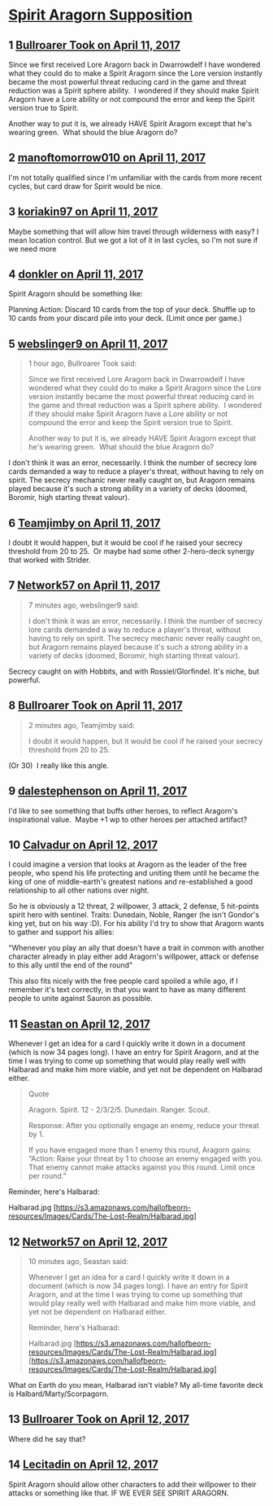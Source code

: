 # [Spirit Aragorn Supposition](https://community.fantasyflightgames.com/topic/246949-spirit-aragorn-supposition/)

## 1 [Bullroarer Took on April 11, 2017](https://community.fantasyflightgames.com/topic/246949-spirit-aragorn-supposition/?do=findComment&comment=2727784)

Since we first received Lore Aragorn back in Dwarrowdelf I have wondered what they could do to make a Spirit Aragorn since the Lore version instantly became the most powerful threat reducing card in the game and threat reduction was a Spirit sphere ability.  I wondered if they should make Spirit Aragorn have a Lore ability or not compound the error and keep the Spirit version true to Spirit.

Another way to put it is, we already HAVE Spirit Aragorn except that he's wearing green.  What should the blue Aragorn do?

## 2 [manoftomorrow010 on April 11, 2017](https://community.fantasyflightgames.com/topic/246949-spirit-aragorn-supposition/?do=findComment&comment=2727890)

I'm not totally qualified since I'm unfamiliar with the cards from more recent cycles, but card draw for Spirit would be nice.

## 3 [koriakin97 on April 11, 2017](https://community.fantasyflightgames.com/topic/246949-spirit-aragorn-supposition/?do=findComment&comment=2727899)

Maybe something that will allow him travel through wilderness with easy? I mean location control. But we got a lot of it in last cycles, so I'm not sure if we need more

## 4 [donkler on April 11, 2017](https://community.fantasyflightgames.com/topic/246949-spirit-aragorn-supposition/?do=findComment&comment=2727939)

Spirit Aragorn should be something like: 

Planning Action: Discard 10 cards from the top of your deck. Shuffle up to 10 cards from your discard pile into your deck. (Limit once per game.)

## 5 [webslinger9 on April 11, 2017](https://community.fantasyflightgames.com/topic/246949-spirit-aragorn-supposition/?do=findComment&comment=2728039)

> 1 hour ago, Bullroarer Took said:
> 
> Since we first received Lore Aragorn back in Dwarrowdelf I have wondered what they could do to make a Spirit Aragorn since the Lore version instantly became the most powerful threat reducing card in the game and threat reduction was a Spirit sphere ability.  I wondered if they should make Spirit Aragorn have a Lore ability or not compound the error and keep the Spirit version true to Spirit.
> 
> Another way to put it is, we already HAVE Spirit Aragorn except that he's wearing green.  What should the blue Aragorn do?

I don't think it was an error, necessarily. I think the number of secrecy lore cards demanded a way to reduce a player's threat, without having to rely on spirit. The secrecy mechanic never really caught on, but Aragorn remains played because it's such a strong ability in a variety of decks (doomed, Boromir, high starting threat valour). 

## 6 [Teamjimby on April 11, 2017](https://community.fantasyflightgames.com/topic/246949-spirit-aragorn-supposition/?do=findComment&comment=2728051)

I doubt it would happen, but it would be cool if he raised your secrecy threshold from 20 to 25.  Or maybe had some other 2-hero-deck synergy that worked with Strider.

## 7 [Network57 on April 11, 2017](https://community.fantasyflightgames.com/topic/246949-spirit-aragorn-supposition/?do=findComment&comment=2728052)

> 7 minutes ago, webslinger9 said:
> 
> I don't think it was an error, necessarily. I think the number of secrecy lore cards demanded a way to reduce a player's threat, without having to rely on spirit. The secrecy mechanic never really caught on, but Aragorn remains played because it's such a strong ability in a variety of decks (doomed, Boromir, high starting threat valour). 

Secrecy caught on with Hobbits, and with Rossiel/Glorfindel. It's niche, but powerful.

## 8 [Bullroarer Took on April 11, 2017](https://community.fantasyflightgames.com/topic/246949-spirit-aragorn-supposition/?do=findComment&comment=2728055)

> 2 minutes ago, Teamjimby said:
> 
> I doubt it would happen, but it would be cool if he raised your secrecy threshold from 20 to 25.

(Or 30)  I really like this angle.

## 9 [dalestephenson on April 11, 2017](https://community.fantasyflightgames.com/topic/246949-spirit-aragorn-supposition/?do=findComment&comment=2728162)

I'd like to see something that buffs other heroes, to reflect Aragorn's inspirational value.  Maybe +1 wp to other heroes per attached artifact?

## 10 [Calvadur on April 12, 2017](https://community.fantasyflightgames.com/topic/246949-spirit-aragorn-supposition/?do=findComment&comment=2728322)

I could imagine a version that looks at Aragorn as the leader of the free people, who spend his life protecting and uniting them until he became the king of one of middle-earth's greatest nations and re-established a good relationship to all other nations over night.

So he is obviously a 12 threat, 2 willpower, 3 attack, 2 defense, 5 hit-points spirit hero with sentinel. Traits: Dunedain, Noble, Ranger (he isn't Gondor's king yet, but on his way :D). For his ability I'd try to show that Aragorn wants to gather and support his allies:

"Whenever you play an ally that doesn't have a trait in common with another character already in play either add Aragorn's willpower, attack or defense to this ally until the end of the round"

This also fits nicely with the free people card spoiled a while ago, if I remember it's text correctly, in that you want to have as many different people to unite against Sauron as possible.

## 11 [Seastan on April 12, 2017](https://community.fantasyflightgames.com/topic/246949-spirit-aragorn-supposition/?do=findComment&comment=2728471)

Whenever I get an idea for a card I quickly write it down in a document (which is now 34 pages long). I have an entry for Spirit Aragorn, and at the time I was trying to come up something that would play really well with Halbarad and make him more viable, and yet not be dependent on Halbarad either.

> Quote
> 
> Aragorn. Spirit. 12 - 2/3/2/5. Dunedain. Ranger. Scout.
> 
> Response: After you optionally engage an enemy, reduce your threat by 1.
> 
> If you have engaged more than 1 enemy this round, Aragorn gains: “Action: Raise your threat by 1 to choose an enemy engaged with you. That enemy cannot make attacks against you this round. Limit once per round.”
>  

Reminder, here's Halbarad:

Halbarad.jpg [https://s3.amazonaws.com/hallofbeorn-resources/Images/Cards/The-Lost-Realm/Halbarad.jpg]

## 12 [Network57 on April 12, 2017](https://community.fantasyflightgames.com/topic/246949-spirit-aragorn-supposition/?do=findComment&comment=2728484)

> 10 minutes ago, Seastan said:
> 
> Whenever I get an idea for a card I quickly write it down in a document (which is now 34 pages long). I have an entry for Spirit Aragorn, and at the time I was trying to come up something that would play really well with Halbarad and make him more viable, and yet not be dependent on Halbarad either.
> 
> Reminder, here's Halbarad:
> 
> Halbarad.jpg [https://s3.amazonaws.com/hallofbeorn-resources/Images/Cards/The-Lost-Realm/Halbarad.jpg] [https://s3.amazonaws.com/hallofbeorn-resources/Images/Cards/The-Lost-Realm/Halbarad.jpg]

What on Earth do you mean, Halbarad isn't viable? My all-time favorite deck is Halbard/Marty/Scorpagorn.

## 13 [Bullroarer Took on April 12, 2017](https://community.fantasyflightgames.com/topic/246949-spirit-aragorn-supposition/?do=findComment&comment=2728522)

Where did he say that?

## 14 [Lecitadin on April 12, 2017](https://community.fantasyflightgames.com/topic/246949-spirit-aragorn-supposition/?do=findComment&comment=2728970)

Spirit Aragorn should allow other characters to add their willpower to their attacks or something like that. IF WE EVER SEE SPIRIT ARAGORN.

